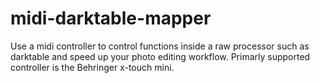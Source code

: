 # midi-darktable-mapper
Use a midi controller to control functions inside a raw processor such as darktable and speed up your photo editing workflow. Primarly supported controller is the Behringer x-touch mini.
